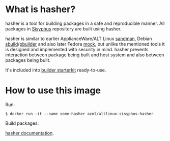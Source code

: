 # What is hasher?

hasher is a tool for building packages in a safe and reproducible manner. All packages in [Sisyphus](https://en.altlinux.org/Sisyphus) repository are built using hasher.

hasher is similar to earlier ApplianceWare/ALT Linux [sandman](http://old.linux.kiev.ua/~mike/docs/livecd/sandman_mini-howto.html), Debian [sbuild](http://packages.debian.org/sid/sbuild)/[pbuilder](http://www.netfort.gr.jp/~dancer/software/pbuilder-doc/pbuilder-doc.html) and also later Fedora [mock](http://fedoraproject.org/wiki/Projects/Mock), but unlike the mentioned tools it is designed and implemented with security in mind. hasher prevents interaction between package being built and host system and also between packages being built.

It's included into [builder starterkit](https://en.altlinux.org/Starterkits/builder) ready-to-use.

# How to use this image

Run:

```console
$ docker run -it --name some-hasher azol/altlinux-sisyphus-hasher
```

Build packages:

[hasher documentation](https://en.altlinux.org/Hasher).
